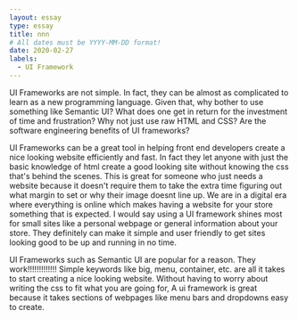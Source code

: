 ```yaml
---
layout: essay
type: essay
title: nnn
# All dates must be YYYY-MM-DD format!
date: 2020-02-27
labels:
  - UI Framework
---
```


UI Frameworks are not simple. In fact, they can be almost as complicated to learn as a new programming language. Given that, why bother to use something like Semantic UI? What does one get in return for the investment of time and frustration? Why not just use raw HTML and CSS? Are the software engineering benefits of UI frameworks?

UI Frameworks can be a great tool in helping front end developers create a nice looking website efficiently and fast. In fact they let anyone with just the basic knowledge of html create a good looking site without knowing the css that's behind the scenes. This is great for someone who just needs a website because it doesn't require them to take the extra time figuring out what margin to set or why their image doesnt line up. We are in a digital era where everything is online which makes having a website for your store something that is expected. I would say using a UI framework shines most for small sites like a personal webpage or general information about your store. They definitely can make it simple and user friendly to get sites looking good to be up and running in no time.

UI Frameworks such as Semantic UI are popular for a reason. They work!!!!!!!!!!!!! Simple keywords like big, menu, container, etc. are all it takes to start creating a nice looking website. Without having to worry about writing the css to fit what you are going for, 
A ui framework is great because it takes sections of webpages like menu bars and dropdowns easy to create.
